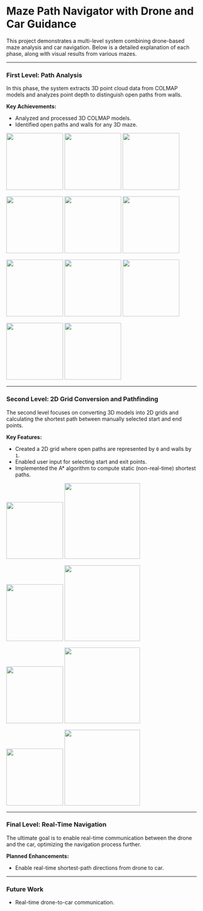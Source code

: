 # Maze Path Navigator with Drone and Car Guidance

This project demonstrates a multi-level system combining drone-based maze analysis and car navigation. Below is a detailed explanation of each phase, along with visual results from various mazes.

---

### **First Level: Path Analysis**
In this phase, the system extracts 3D point cloud data from COLMAP models and analyzes point depth to distinguish open paths from walls.

**Key Achievements:**
- Analyzed and processed 3D COLMAP models.
- Identified open paths and walls for any 3D maze.

<img src="![2025-01-08](https://github.com/user-attachments/assets/ba3fb419-1094-4829-813b-7ac79abd48f5)
" width="150">
<img src="![image](https://github.com/user-attachments/assets/0654a268-6422-49db-8928-08a79ea6b3ba)
" width="150">
<img src="![image](https://github.com/user-attachments/assets/01bcf63a-579a-4756-b8d7-dafe6149806c)
" width="150">

<img src="![2025-01-08 (2)](https://github.com/user-attachments/assets/cf3f8861-ade2-45c2-b0bc-be505caf98df)
" width="150">
<img src="![image](https://github.com/user-attachments/assets/c3f3c824-148e-4337-8259-ad5a3516c616)
" width="150">
<img src="![image](https://github.com/user-attachments/assets/94976a82-c8b1-424a-b8b8-cdc40fc95f6a)
" width="150">

<img src="![2025-01-08 (1)](https://github.com/user-attachments/assets/5268e53a-8756-4be1-b413-c24c382395c3)
" width="150">
<img src="![image](https://github.com/user-attachments/assets/483af13a-da37-4b71-83da-0d83b262ede6)
" width="150">
<img src="![image](https://github.com/user-attachments/assets/b35993c8-7096-484d-b7dc-659a5257c180)
" width="150">

<img src="![image](https://github.com/user-attachments/assets/dbb56e2b-e63e-4f33-9197-7d989529aa2f)
" width="150">
<img src="![image](https://github.com/user-attachments/assets/8b8e3986-3944-4c66-8623-fcb0e7b16c5e)
" width="150">

---

### **Second Level: 2D Grid Conversion and Pathfinding**
The second level focuses on converting 3D models into 2D grids and calculating the shortest path between manually selected start and end points.

**Key Features:**
- Created a 2D grid where open paths are represented by `0` and walls by `1`.
- Enabled user input for selecting start and exit points.
- Implemented the A* algorithm to compute static (non-real-time) shortest paths.

<img src="![image](https://github.com/user-attachments/assets/b8a3b6ec-1593-45a7-bf99-ce8c6d15b974)
" width="150">
<img src="![image](https://github.com/user-attachments/assets/e5cc3bd8-0707-466f-9fce-5b4009e95856)
" width="200">

<img src="![image](https://github.com/user-attachments/assets/122f2587-b992-4314-bb51-d7bddbd345af)
" width="150">
<img src="![image](https://github.com/user-attachments/assets/50df20be-86b8-48a9-9dee-2e215f77bdd3)
" width="200">

<img src="![image](https://github.com/user-attachments/assets/453a72ee-fd17-40df-8158-cc1f177c1d94)
" width="150">
<img src="![image](https://github.com/user-attachments/assets/70bd5e7e-9eb9-461c-93d4-bde1f0dc789f)
" width="200">

<img src="![image](https://github.com/user-attachments/assets/7a9b26fa-159f-4101-ae5f-f904d8d8956e)
" width="150">
<img src="![image](https://github.com/user-attachments/assets/16b82de3-0347-4434-b8c1-322faa75e512)
" width="200">

---

### **Final Level: Real-Time Navigation**
The ultimate goal is to enable real-time communication between the drone and the car, optimizing the navigation process further.

**Planned Enhancements:**
- Enable real-time shortest-path directions from drone to car.

---

### **Future Work**
- Real-time drone-to-car communication.
